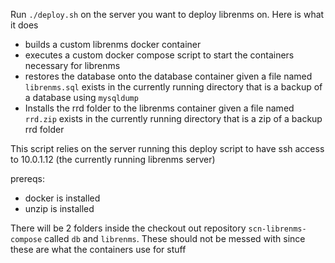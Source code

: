 Run `./deploy.sh` on the server you want to deploy librenms on. Here is what it does
- builds a custom librenms docker container
- executes a custom docker compose script to start the containers necessary for librenms
- restores the database onto the database container given a file named `librenms.sql` exists in the currently running directory that is a backup of a database using `mysqldump`
- Installs the rrd folder to the librenms container given a file named `rrd.zip` exists in the currently running directory that is a zip of a backup rrd folder

This script relies on the server running this deploy script to have ssh access to 10.0.1.12 (the currently running librenms server)

prereqs:
- docker is installed
- unzip is installed

There will be 2 folders inside the checkout out repository `scn-librenms-compose` called `db` and `librenms`. These should not be messed with since these are what the containers use for stuff

